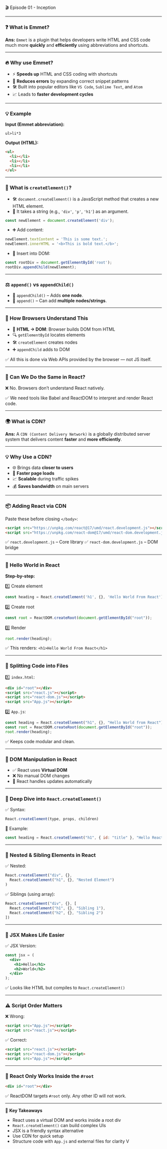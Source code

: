 🎬 Episode 01 - Inception

---

### ❓ What is **Emmet**?

**Ans:** `Emmet` is a plugin that helps developers write HTML and CSS code much more **quickly** and **efficiently** using abbreviations and shortcuts.

---

### 🔥 Why use Emmet?

* ⚡ **Speeds up** HTML and CSS coding with shortcuts
* 🧠 **Reduces errors** by expanding correct snippet patterns
* 🛠️ Built into popular editors like `VS Code`, `Sublime Text`, and `Atom`
* 📈 Leads to **faster development cycles**

---

### 💡 Example

**Input (Emmet abbreviation):**

```emmet
ul>li*3
```

**Output (HTML):**

```html
<ul>
  <li></li>
  <li></li>
  <li></li>
</ul>
```

---

### 🧱 What is `createElement()`?

* 🛠️ `document.createElement()` is a JavaScript method that creates a new HTML element.
* 📌 It takes a string (e.g., `'div'`, `'p'`, `'h1'`) as an argument.

```js
const newElement = document.createElement('div');
```

* ➕ Add content:

```js
newElement.textContent = 'This is some text.';
newElement.innerHTML = '<b>This is bold text.</b>';
```

* 🧩 Insert into DOM:

```js
const rootDiv = document.getElementById('root');
rootDiv.appendChild(newElement);
```

---

### ⚖️ `append()` vs `appendChild()`

* 🧱 `appendChild()` – Adds **one node**.
* 🧱 `append()` – Can add **multiple nodes/strings**.

---

### 🧠 How Browsers Understand This

* 🧱 **HTML → DOM**: Browser builds DOM from HTML
* 🔍 `getElementById` locates elements
* 🛠️ `createElement` creates nodes
* ➕ `appendChild` adds to DOM

✅ All this is done via Web APIs provided by the browser — not JS itself.

---

### 🚫 Can We Do the Same in React?

❌ No. Browsers don’t understand React natively.

✅ We need tools like Babel and ReactDOM to interpret and render React code.

---

### 🌍 What is CDN?

**Ans:** A `CDN (Content Delivery Network)` is a globally distributed server system that delivers content **faster** and **more efficiently**.

---

### 💡 Why Use a CDN?

* 🌐 Brings data **closer to users**
* 🚀 **Faster page loads**
* 📈 **Scalable** during traffic spikes
* 💰 **Saves bandwidth** on main servers

---

### 📦 Adding React via CDN

Paste these before closing `</body>`:

```html
<script src="https://unpkg.com/react@17/umd/react.development.js"></script>
<script src="https://unpkg.com/react-dom@17/umd/react-dom.development.js"></script>
```

✅ `react.development.js` – Core library
✅ `react-dom.development.js` – DOM bridge

---

### 👋 Hello World in React

**Step-by-step:**

1️⃣ Create element

```js
const heading = React.createElement('h1', {}, 'Hello World From React');
```

2️⃣ Create root

```js
const root = ReactDOM.createRoot(document.getElementById("root"));
```

3️⃣ Render

```js
root.render(heading);
```

✅ This renders: `<h1>Hello World From React</h1>`

---

### 📁 Splitting Code into Files

1️⃣ `index.html`:

```html
<div id="root"></div>
<script src="react.js"></script>
<script src="react-dom.js"></script>
<script src="App.js"></script>
```

2️⃣ `App.js`:

```js
const heading = React.createElement("h1", {}, "Hello World from React");
const root = ReactDOM.createRoot(document.getElementById("root"));
root.render(heading);
```

✅ Keeps code modular and clean.

---

### 🔄 DOM Manipulation in React

* ✅ React uses **Virtual DOM**
* ❌ No manual DOM changes
* 🧠 React handles updates automatically

---

### 🧪 Deep Dive into `React.createElement()`

✅ Syntax:

```js
React.createElement(type, props, children)
```

📌 Example:

```js
const heading = React.createElement("h1", { id: "title" }, "Hello React");
```

---

### 🧱 Nested & Sibling Elements in React

✅ Nested:

```js
React.createElement("div", {},
  React.createElement("h1", {}, "Nested Element")
)
```

✅ Siblings (using array):

```js
React.createElement("div", {}, [
  React.createElement("h1", {}, "Sibling 1"),
  React.createElement("h2", {}, "Sibling 2")
])
```

---

### 💖 JSX Makes Life Easier

✅ JSX Version:

```jsx
const jsx = (
  <div>
    <h1>Hello</h1>
    <h2>World</h2>
  </div>
);
```

✅ Looks like HTML but compiles to `React.createElement()`

---

### ⚠️ Script Order Matters

❌ Wrong:

```html
<script src="App.js"></script>
<script src="react.js"></script>
```

✅ Correct:

```html
<script src="react.js"></script>
<script src="react-dom.js"></script>
<script src="App.js"></script>
```

---

### 🧠 React Only Works Inside the `#root`

```html
<div id="root"></div>
```

✅ ReactDOM targets `#root` only. Any other ID will not work.

---

🎯 **Key Takeaways**

* React uses a virtual DOM and works inside a root div
* `React.createElement()` can build complex UIs
* JSX is a friendly syntax alternative
* Use CDN for quick setup
* Structure code with `App.js` and external files for clarity
V
